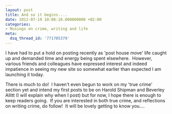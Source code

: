 ```yaml
---
layout: post
title: And so it begins....
date: 2012-07-19 10:08:10.000000000 +02:00
categories:
- Musings on crime, writing and life
meta:
  dsq_thread_id: '771705379'
---
```


I have had to put a hold on posting recently as 'post house move' life caught up and demanded time and energy being spent elsewhere.  However, various friends and colleagues have expressed interest and indeed impatience in seeing my new site so somewhat earlier than expected I am launching it today.

There is much to do!  I haven't even begun to work on my 'true crime' section yet and intend my first posts to be on Harold Shipman and Beverley Allitt (I will explain why when I post) but for now, I hope there is enough to keep readers going.  If you are interested in both true crime, and reflections on writing crime, do follow!  It will be lovely getting to know you....
